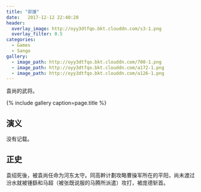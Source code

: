 ```yaml
---
title: "郭援"
date:   2017-12-12 22:40:20
header:
  overlay_image: http://oyy3dtfqo.bkt.clouddn.com/s3-1.png
  overlay_filter: 0.5
categories:
  - Games
  - Sango
gallery:
  - image_path: http://oyy3dtfqo.bkt.clouddn.com/700-1.png
  - image_path: http://oyy3dtfqo.bkt.clouddn.com/a172-1.png
  - image_path: http://oyy3dtfqo.bkt.clouddn.com/a126-1.png
---
```


袁尚的武将。

{% include gallery caption=page.title %}

## 演义

没有记载。

## 正史

袁绍死後，被袁尚任命为河东太守。同高幹计劃攻略曹操军所在的平阳，尚未渡过汾水就被锺繇和马超（被张既说服的马腾所派遣）攻打，被庞德斩首。